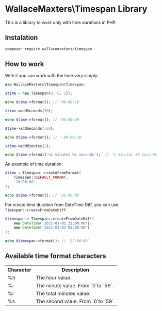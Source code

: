 # WallaceMaxters\Timespan Library

This is a library to work only with time durations in PHP.

## Instalation

```bash
composer require wallacemaxters/timespan
```

## How to work

With it you can work with the time very simply:


```php
use WallaceMaxters\Timespan\Timespan;

$time = new Timespan(0, 0, 10);

echo $time->format(); // '00:00:10'

$time->addSeconds(30);

echo $time->format(); // '00:00:40'

$time->addSeconds(-50);

echo $time->format(); // '-00:00:10'

$time->addMinutes(2);

echo $time->format('%i minutes %s seconds');  // '1 minutes 50 seconds'

```

An example of time duration:

```php
$time = Timespan::createFromFormat(
    Timespan::DEFAULT_FORMAT, 
    '26:00:00'
);

echo $time->format(); // '26:00:00'
```


For create time duration from DateTime Diff, you can use `Timespan::createFromDateDiff`.

```php
$timespan = Timespan::createFromDateDiff(
    new DateTime('2021-01-01 23:00:00'),
    new DateTime('2021-01-03 02:00:00')
);

echo $timespan->format(); // '27:00:00'
```


## Available time format characters


<table>
    <tr>
        <th>Character</th>
        <th>Description</th>
    </tr>
    <tr>
        <td>%h</td>
        <td>The hour value.</td>
    </tr>
    <tr>
        <td>%i</td>
        <td>The minute value. From `0`to `59`.</td>
    </tr>
    <tr>
        <td>%I</td>
        <td>The total minutes value.</td>
    </tr>
    <tr>
        <td>%s</td>
        <td>The second value. From `0`to `59`. </td>
    </tr>
</table>
